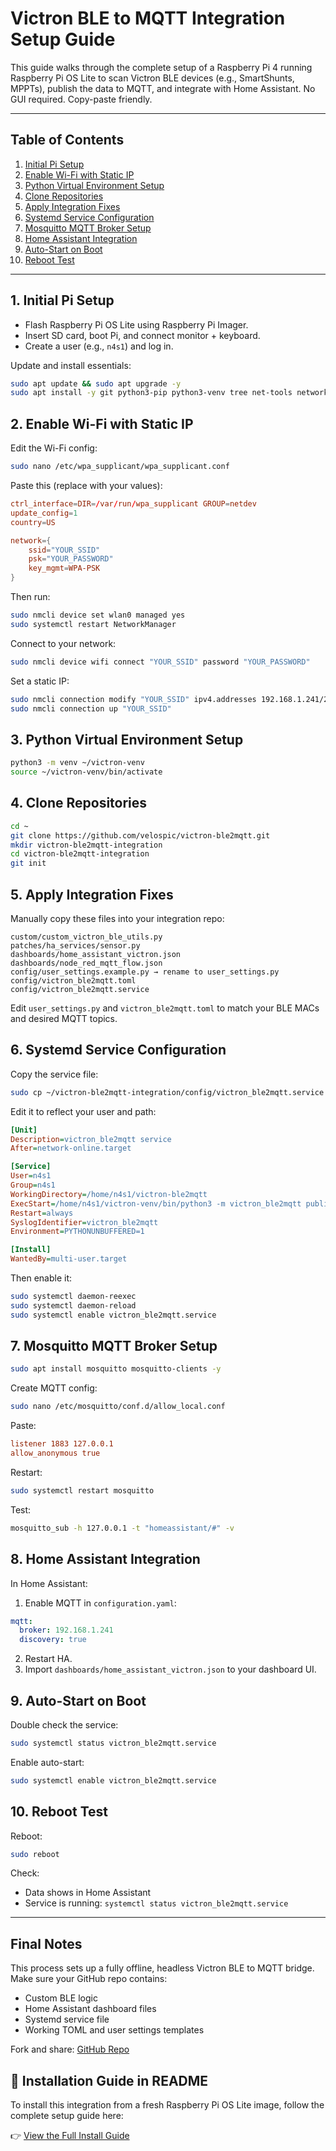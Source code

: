 # Victron BLE to MQTT Integration Setup Guide

This guide walks through the complete setup of a Raspberry Pi 4 running Raspberry Pi OS Lite to scan Victron BLE devices (e.g., SmartShunts, MPPTs), publish the data to MQTT, and integrate with Home Assistant. No GUI required. Copy-paste friendly.

---

## Table of Contents

1. [Initial Pi Setup](#1-initial-pi-setup)
2. [Enable Wi-Fi with Static IP](#2-enable-wi-fi-with-static-ip)
3. [Python Virtual Environment Setup](#3-python-virtual-environment-setup)
4. [Clone Repositories](#4-clone-repositories)
5. [Apply Integration Fixes](#5-apply-integration-fixes)
6. [Systemd Service Configuration](#6-systemd-service-configuration)
7. [Mosquitto MQTT Broker Setup](#7-mosquitto-mqtt-broker-setup)
8. [Home Assistant Integration](#8-home-assistant-integration)
9. [Auto-Start on Boot](#9-auto-start-on-boot)
10. [Reboot Test](#10-reboot-test)

---

## 1. Initial Pi Setup

* Flash Raspberry Pi OS Lite using Raspberry Pi Imager.
* Insert SD card, boot Pi, and connect monitor + keyboard.
* Create a user (e.g., `n4s1`) and log in.

Update and install essentials:

```bash
sudo apt update && sudo apt upgrade -y
sudo apt install -y git python3-pip python3-venv tree net-tools network-manager
```

## 2. Enable Wi-Fi with Static IP

Edit the Wi-Fi config:

```bash
sudo nano /etc/wpa_supplicant/wpa_supplicant.conf
```

Paste this (replace with your values):

```conf
ctrl_interface=DIR=/var/run/wpa_supplicant GROUP=netdev
update_config=1
country=US

network={
    ssid="YOUR_SSID"
    psk="YOUR_PASSWORD"
    key_mgmt=WPA-PSK
}
```

Then run:

```bash
sudo nmcli device set wlan0 managed yes
sudo systemctl restart NetworkManager
```

Connect to your network:

```bash
sudo nmcli device wifi connect "YOUR_SSID" password "YOUR_PASSWORD"
```

Set a static IP:

```bash
sudo nmcli connection modify "YOUR_SSID" ipv4.addresses 192.168.1.241/24 ipv4.gateway 192.168.1.1 ipv4.dns 1.1.1.1 ipv4.method manual
sudo nmcli connection up "YOUR_SSID"
```

## 3. Python Virtual Environment Setup

```bash
python3 -m venv ~/victron-venv
source ~/victron-venv/bin/activate
```

## 4. Clone Repositories

```bash
cd ~
git clone https://github.com/velospic/victron-ble2mqtt.git
mkdir victron-ble2mqtt-integration
cd victron-ble2mqtt-integration
git init
```

## 5. Apply Integration Fixes

Manually copy these files into your integration repo:

```
custom/custom_victron_ble_utils.py
patches/ha_services/sensor.py
dashboards/home_assistant_victron.json
dashboards/node_red_mqtt_flow.json
config/user_settings.example.py → rename to user_settings.py
config/victron_ble2mqtt.toml
config/victron_ble2mqtt.service
```

Edit `user_settings.py` and `victron_ble2mqtt.toml` to match your BLE MACs and desired MQTT topics.

## 6. Systemd Service Configuration

Copy the service file:

```bash
sudo cp ~/victron-ble2mqtt-integration/config/victron_ble2mqtt.service /etc/systemd/system/
```

Edit it to reflect your user and path:

```ini
[Unit]
Description=victron_ble2mqtt service
After=network-online.target

[Service]
User=n4s1
Group=n4s1
WorkingDirectory=/home/n4s1/victron-ble2mqtt
ExecStart=/home/n4s1/victron-venv/bin/python3 -m victron_ble2mqtt publish-loop
Restart=always
SyslogIdentifier=victron_ble2mqtt
Environment=PYTHONUNBUFFERED=1

[Install]
WantedBy=multi-user.target
```

Then enable it:

```bash
sudo systemctl daemon-reexec
sudo systemctl daemon-reload
sudo systemctl enable victron_ble2mqtt.service
```

## 7. Mosquitto MQTT Broker Setup

```bash
sudo apt install mosquitto mosquitto-clients -y
```

Create MQTT config:

```bash
sudo nano /etc/mosquitto/conf.d/allow_local.conf
```

Paste:

```conf
listener 1883 127.0.0.1
allow_anonymous true
```

Restart:

```bash
sudo systemctl restart mosquitto
```

Test:

```bash
mosquitto_sub -h 127.0.0.1 -t "homeassistant/#" -v
```

## 8. Home Assistant Integration

In Home Assistant:

1. Enable MQTT in `configuration.yaml`:

```yaml
mqtt:
  broker: 192.168.1.241
  discovery: true
```

2. Restart HA.
3. Import `dashboards/home_assistant_victron.json` to your dashboard UI.

## 9. Auto-Start on Boot

Double check the service:

```bash
sudo systemctl status victron_ble2mqtt.service
```

Enable auto-start:

```bash
sudo systemctl enable victron_ble2mqtt.service
```

## 10. Reboot Test

Reboot:

```bash
sudo reboot
```

Check:

* Data shows in Home Assistant
* Service is running: `systemctl status victron_ble2mqtt.service`

---

## Final Notes

This process sets up a fully offline, headless Victron BLE to MQTT bridge.
Make sure your GitHub repo contains:

* Custom BLE logic
* Home Assistant dashboard files
* Systemd service file
* Working TOML and user settings templates

Fork and share: [GitHub Repo](https://github.com/curtalfrey/victron-ble2mqtt-integration)

## 📄 Installation Guide in README

To install this integration from a fresh Raspberry Pi OS Lite image, follow the complete setup guide here:

👉 [View the Full Install Guide](https://github.com/curtalfrey/victron-ble2mqtt-integration/blob/main/Victron%20Ble2mqtt%20Install.md)

